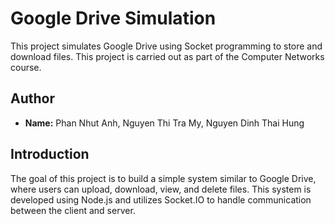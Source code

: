 # Google Drive Simulation

This project simulates Google Drive using Socket programming to store and download files. This project is carried out as part of the Computer Networks course.

## Author

- **Name:** Phan Nhut Anh, Nguyen Thi Tra My, Nguyen Dinh Thai Hung

## Introduction

The goal of this project is to build a simple system similar to Google Drive, where users can upload, download, view, and delete files. This system is developed using Node.js and utilizes Socket.IO to handle communication between the client and server.
